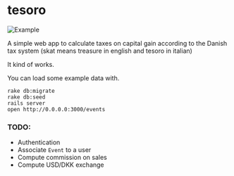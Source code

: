 tesoro
======

![Example](http://cl.ly/image/24201l2o2k1a)

A simple web app to calculate taxes on capital gain according to the Danish tax system (skat means treasure in english and tesoro in italian)

It kind of works.

You can load some example data with.

```
rake db:migrate
rake db:seed
rails server
open http://0.0.0.0:3000/events
```

### TODO:
- Authentication
- Associate `Event` to a user
- Compute commission on sales
- Compute USD/DKK exchange
